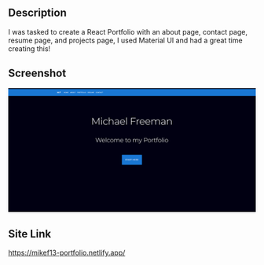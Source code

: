 ## Description
I was tasked to create a React Portfolio with an about page, contact page, resume page, and projects page, I used Material UI and had a great time creating this!




## Screenshot
![alt text](./assets/images/portfolio.png "React Portfolio Website Screenshot")

## Site Link
https://mikef13-portfolio.netlify.app/



